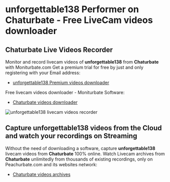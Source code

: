 # unforgettable138 Performer on Chaturbate - Free LiveCam videos downloader

## Chaturbate Live Videos Recorder

Monitor and record livecam videos of **unforgettable138** from **Chaturbate** with Moniturbate.com
Get a premium trial for free by just and only registering with your Email address:
* [unforgettable138 Premium videos downloader](https://moniturbate.com/request-demo-licence-key.html)

Free livecam videos downloader - Moniturbate Software:
* [Chaturbate videos downloader](https://moniturbate.com/moniturbate-download-software.html)

![unforgettable138 livecam videos recorder](https://peachurnet.com/templates/moniturbate-software.png)


## Capture unforgettable138 videos from the Cloud and watch your recordings on Streaming

Without the need of downloading a software, capture **unforgettable138** livecam videos from **Chaturbate** 100% online.
Watch Livecam archives from **Chaturbate** unlimitedly from thousands of existing recordings, only on Peachurbate.com and its websites network:
* [Chaturbate videos archives](https://peachurnet.com/)